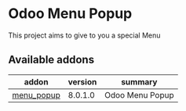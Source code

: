 Odoo Menu Popup
===============

This project aims to give to you a special Menu

[//]: # (addons)
Available addons
----------------
addon | version | summary
--- | --- | ---
[menu_popup](menu_popup/) | 8.0.1.0 | Odoo Menu Popup

